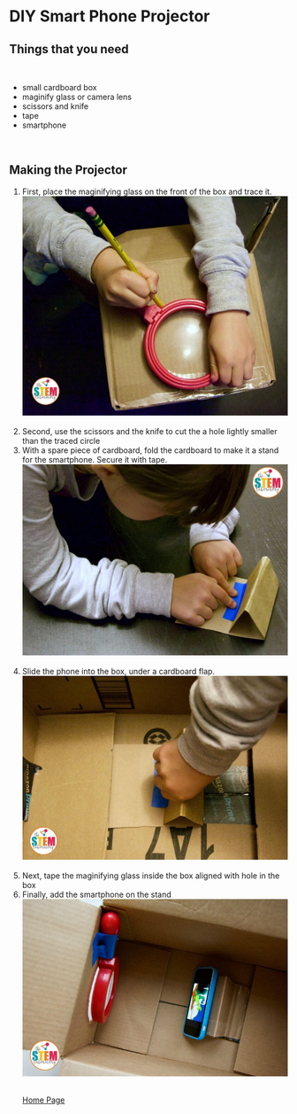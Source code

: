 <html>
<head>
<h1> DIY Smart Phone Projector </h1>
</head>

<h2> Things that you need</h2><br>
<ul>
  <li> small cardboard box </li>
  <li> maginify glass or camera lens </li>
  <li> scissors and knife </li>
  <li> tape </li>
  <li> smartphone </li>
</ul> <br>

<h2> Making the Projector </h2>
<ol>
  <li> First, place the maginifying glass on the front of the box and trace it. </li>
  <center><img src = "images/tracing.jpg" alt ="Tracing"></center> <br>
  <li> Second, use the scissors and the knife to cut the a hole lightly smaller than the traced circle </li>
  <li> With a spare piece of cardboard, fold the cardboard to make it a stand for the smartphone. Secure it with tape. </li>
<center><img src = "images/tape.jpg" alt ="Securing with tape"></center> <br>
  <li> Slide the phone into the box, under a cardboard flap.</li>
  <center><img src = "images/placing%20tape.jpg" alt ="Placing Stand"></center> <br>
  <li> Next, tape the maginifying glass inside the box aligned with hole in the box </li>
  <li>Finally, add the smartphone on the stand </li>
  <center><img src = "images/add%20smartphone.jpg" alt ="Adding Smartphone"></center> <br>

<p> <a href="index.md"> Home Page </a> </p>

</body>
</html>




